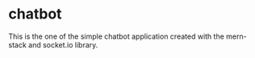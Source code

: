 # chatbot
This is the one of the simple chatbot application created with the mern-stack and socket.io library.

